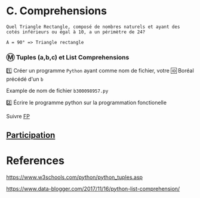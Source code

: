 # C. Comprehensions

    Quel Triangle Rectangle, composé de nombres naturels et ayant des cotés inférieurs ou égal à 10, a un périmètre de 24?

    A = 90° => Triangle rectangle


### :m: Tuples (a,b,c) et List Comprehensions

:one: Créer un programme `Python` ayant comme nom de fichier, votre :id: Boréal précédé d'un `b`

Example de nom de fichier `b300098957.py`

:two: Écrire le programme python sur la programmation fonctionelle

Suivre [FP](FP.md)

## [Participation](.scripts/Participation.md)


# References

https://www.w3schools.com/python/python_tuples.asp

https://www.data-blogger.com/2017/11/16/python-list-comprehension/

